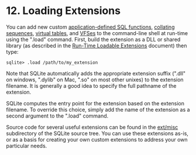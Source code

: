 # 12\. Loading Extensions


You can add new custom [application\-defined SQL functions](appfunc.html),
[collating sequences](datatype3.html#collation), [virtual tables](vtab.html), and [VFSes](vfs.html) to the command\-line
shell at run\-time using the ".load" command. First, build the
extension as a DLL or shared library (as described in the
[Run\-Time Loadable Extensions](loadext.html) document) then type:




```
sqlite> .load /path/to/my_extension

```

Note that SQLite automatically adds the appropriate extension suffix
(".dll" on windows, ".dylib" on Mac, ".so" on most other unixes) to the
extension filename. It is generally a good idea to specify the full
pathname of the extension.



SQLite computes the entry point for the extension based on the extension
filename. To override this choice, simply add the name of the extension
as a second argument to the ".load" command.



Source code for several useful extensions can be found in the
[ext/misc](https://www.sqlite.org/src/tree?name=ext/misc&ci=trunk)
subdirectory of the SQLite source tree. You can use these extensions
as\-is, or as a basis for creating your own custom extensions to address
your own particular needs.





